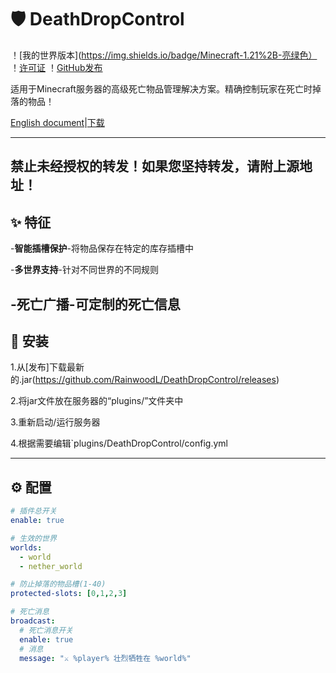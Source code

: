 # 🛡️ DeathDropControl

！[我的世界版本](https://img.shields.io/badge/Minecraft-1.21%2B-亮绿色）
！[许可证](https://img.shields.io/badge/License-MIT-blue)
！[GitHub发布](https://img.shields.io/github/v/release/RainwoodL/DeathDropControl)

适用于Minecraft服务器的高级死亡物品管理解决方案。精确控制玩家在死亡时掉落的物品！

[English document](https://github.com/RainwoodL/DeathDropControl/blob/main/README.md)|[下载](https://github.com/RainwoodL/DeathDropControl/releases)

---
## 禁止未经授权的转发！如果您坚持转发，请附上源地址！
## ✨ 特征

-**智能插槽保护**-将物品保存在特定的库存插槽中

-**多世界支持**-针对不同世界的不同规则

-**死亡广播**-可定制的死亡信息
---

## 🚀 安装

1.从[发布]下载最新的.jar(https://github.com/RainwoodL/DeathDropControl/releases)

2.将jar文件放在服务器的“plugins/”文件夹中

3.重新启动/运行服务器

4.根据需要编辑`plugins/DeathDropControl/config.yml

---

## ⚙️ 配置

```yaml
# 插件总开关
enable: true

# 生效的世界
worlds:
  - world
  - nether_world

# 防止掉落的物品槽(1-40)
protected-slots: [0,1,2,3]

# 死亡消息  
broadcast:
  # 死亡消息开关
  enable: true
  # 消息
  message: "⚔️ %player% 壮烈牺牲在 %world%"

